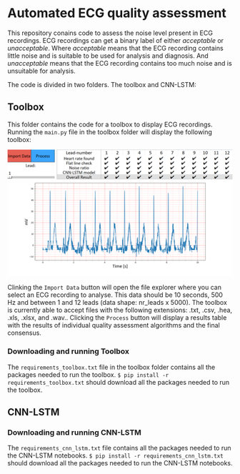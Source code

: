 # Automated ECG quality assessment

This repository conains code to assess the noise level present in ECG recordings. ECG recordings can get a binary label of either *acceptable* or *unacceptable*. Where *acceptable* means that the ECG recording contains little noise and is suitable to be used for analysis and diagnosis. And *unacceptable* means that the ECG recording contains too much noise and is unsuitable for analysis. 

The code is divided in two folders. The toolbox and CNN-LSTM:

## Toolbox 
This folder contains the code for a toolbox to display ECG recordings. Running the `main.py` file in the toolbox folder will display the following toolbox:

![screenshot of toolbox](https://github.com/Kirina/Automated_ecg_assessment/blob/c9e659bf2a45ab2bf8e3cf973a6608e38baa158e/Toolbox_12_lead_example.png)

Clinking the `Import Data` button will open the file explorer where you can select an ECG recording to analyse. This data should be 10 seconds, 500 Hz and between 1 and 12 leads (data shape: nr_leads x 5000). The toolbox is currently able to accept files with the following extensions: .txt, .csv, .hea, .xls, .xlsx, and .wav.. Clicking the `Process` button will display a results table with the results of individual quality assessment algorithms and the final consensus. 

### Downloading and running Toolbox
The `requirements_toolbox.txt` file in the toolbox folder contains all the packages needed to run the toolbox. 
`$ pip install -r requirements_toolbox.txt` should download all the packages needed to run the toolbox. 

## CNN-LSTM

### Downloading and running CNN-LSTM
The `requirements_cnn_lstm.txt` file contains all the packages needed to run the CNN-LSTM notebooks. 
`$ pip install -r requirements_cnn_lstm.txt` should download all the packages needed to run the CNN-LSTM notebooks. 

